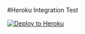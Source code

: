 #Heroku Integration Test

[![Deploy to Heroku](https://www.herokucdn.com/deploy/button.png)](https://heroku.com/deploy)

